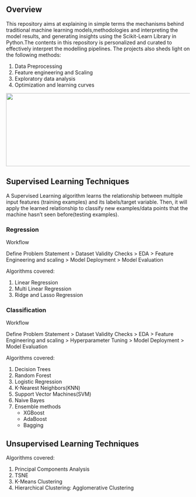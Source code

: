 ## Overview 

This repository aims at explaining in simple terms the mechanisms behind traditional machine learning models,methodologies and interpreting the model results, and generating insights using the Scikit-Learn Library in Python.The contents in this repository is personalized and curated to effectively interpret the modelling pipelines. The projects also sheds light on the following methods:

1. Data Preprocessing
2. Feature engineering and Scaling  
3. Exploratory data analysis
4. Optimization and learning curves

<p align="center">
<img src="https://i.imgur.com/dkaSdQ1.png" width="550" height="200" />
</p>




## Supervised Learning Techniques

A Supervised Learning algorithm learns the relationship between multiple input features (training examples) and its labels/target variable. Then, it will apply the learned relationship to classify new examples/data points that the machine hasn’t seen before(testing examples).

### Regression

Workflow 

Define Problem Statement > Dataset Validity Checks > EDA > Feature Engineering and scaling > Model Deployment > Model Evaluation

Algorithms covered:
1. Linear Regression
2. Multi Linear Regression
3. Ridge and Lasso Regression


### Classification

Workflow

Define Problem Statement > Dataset Validity Checks > EDA > Feature Engineering and scaling > Hyperparameter Tuning > Model Deployment > Model Evaluation

Algorithms covered:
1. Decision Trees
2. Random Forest
3. Logistic Regression
4. K-Nearest Neighbors(KNN)
5. Support Vector Machines(SVM)
6. Naive Bayes 
7. Ensemble methods
   - XGBoost
   - AdaBoost
   - Bagging

## Unsupervised Learning Techniques

Algorithms covered:
1. Principal Components Analysis
2. TSNE
3. K-Means Clustering
4. Hierarchical Clustering: Agglomerative Clustering
